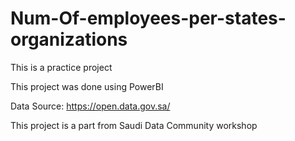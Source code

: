 # Num-Of-employees-per-states-organizations
This is a practice project 

This project was done using PowerBI

Data Source: https://open.data.gov.sa/

This project is a part from Saudi Data Community workshop
